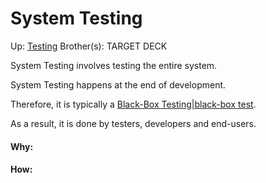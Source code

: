 # System Testing

Up: [Testing](testing)
Brother(s):
TARGET DECK

System Testing involves testing the entire system.

System Testing happens at the end of development.

Therefore, it is typically a [Black-Box Testing|black-box test](black-box_testing|black-box_test).

As a result, it is done by testers, developers and end-users.



































#### Why:
#### How:









